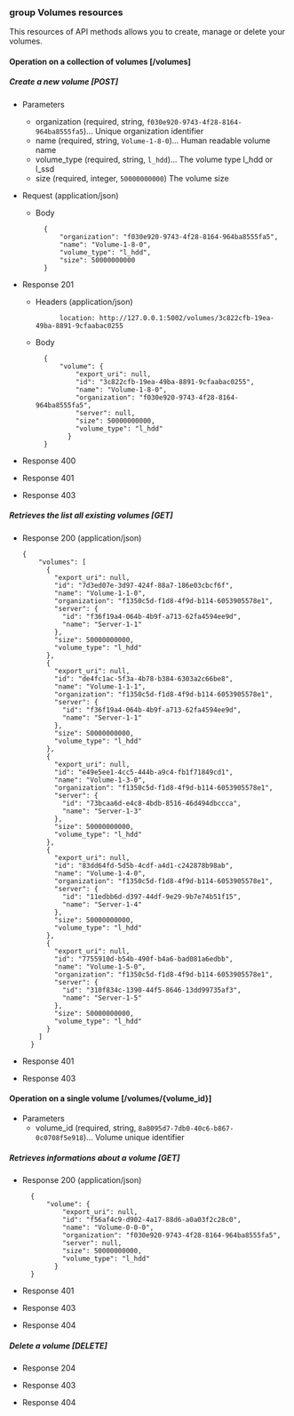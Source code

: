 ### group Volumes resources

This resources of API methods allows you to create, manage or delete your volumes.

#### Operation on a collection of volumes [/volumes]

##### Create a new volume [POST]

+ Parameters
    + organization (required, string, `f030e920-9743-4f28-8164-964ba8555fa5`)... Unique organization identifier
    + name (required, string, `Volume-1-8-0`)... Human readable volume name
    + volume_type (required, string, `l_hdd`)... The volume type l_hdd or l_ssd
    + size (required, integer, `50000000000`) The volume size

+ Request (application/json)

    + Body

            {
                "organization": "f030e920-9743-4f28-8164-964ba8555fa5",
                "name": "Volume-1-8-0",
                "volume_type": "l_hdd",
                "size": 50000000000
            }

+ Response 201
 
    + Headers (application/json)
                
                location: http://127.0.0.1:5002/volumes/3c822cfb-19ea-49ba-8891-9cfaabac0255

    + Body
          
            {
                "volume": {
                    "export_uri": null,
                    "id": "3c822cfb-19ea-49ba-8891-9cfaabac0255",
                    "name": "Volume-1-8-0",
                    "organization": "f030e920-9743-4f28-8164-964ba8555fa5",
                    "server": null,
                    "size": 50000000000,
                    "volume_type": "l_hdd"
                  }
            }

+ Response 400

+ Response 401

+ Response 403

##### Retrieves the list all existing volumes [GET]

+ Response 200 (application/json)

      {
          "volumes": [
            {
              "export_uri": null,
              "id": "7d3ed07e-3d97-424f-88a7-186e03cbcf6f",
              "name": "Volume-1-1-0",
              "organization": "f1350c5d-f1d8-4f9d-b114-6053905578e1",
              "server": {
                "id": "f36f19a4-064b-4b9f-a713-62fa4594ee9d",
                "name": "Server-1-1"
              },
              "size": 50000000000,
              "volume_type": "l_hdd"
            },
            {
              "export_uri": null,
              "id": "de4fc1ac-5f3a-4b78-b384-6303a2c66be8",
              "name": "Volume-1-1-1",
              "organization": "f1350c5d-f1d8-4f9d-b114-6053905578e1",
              "server": {
                "id": "f36f19a4-064b-4b9f-a713-62fa4594ee9d",
                "name": "Server-1-1"
              },
              "size": 50000000000,
              "volume_type": "l_hdd"
            },
            {
              "export_uri": null,
              "id": "e49e5ee1-4cc5-444b-a9c4-fb1f71849cd1",
              "name": "Volume-1-3-0",
              "organization": "f1350c5d-f1d8-4f9d-b114-6053905578e1",
              "server": {
                "id": "73bcaa6d-e4c8-4bdb-8516-46d494dbccca",
                "name": "Server-1-3"
              },
              "size": 50000000000,
              "volume_type": "l_hdd"
            },
            {
              "export_uri": null,
              "id": "83dd64fd-5d5b-4cdf-a4d1-c242878b98ab",
              "name": "Volume-1-4-0",
              "organization": "f1350c5d-f1d8-4f9d-b114-6053905578e1",
              "server": {
                "id": "11edbb6d-d397-44df-9e29-9b7e74b51f15",
                "name": "Server-1-4"
              },
              "size": 50000000000,
              "volume_type": "l_hdd"
            },
            {
              "export_uri": null,
              "id": "7755910d-b54b-490f-b4a6-bad081a6edbb",
              "name": "Volume-1-5-0",
              "organization": "f1350c5d-f1d8-4f9d-b114-6053905578e1",
              "server": {
                "id": "310f834c-1390-44f5-8646-13dd99735af3",
                "name": "Server-1-5"
              },
              "size": 50000000000,
              "volume_type": "l_hdd"
            }
          ]
        }

+ Response 401

+ Response 403

#### Operation on a single volume [/volumes/{volume_id}]

+ Parameters
    + volume_id (required, string, `8a8095d7-7db0-40c6-b867-0c0708f5e918`)... Volume unique identifier

##### Retrieves informations about a volume [GET]

+ Response 200 (application/json)

        {
            "volume": {
                "export_uri": null,
                "id": "f56af4c9-d902-4a17-88d6-a0a03f2c28c0",
                "name": "Volume-0-0-0",
                "organization": "f030e920-9743-4f28-8164-964ba8555fa5",
                "server": null,
                "size": 50000000000,
                "volume_type": "l_hdd"
              }
        }

+ Response 401

+ Response 403

+ Response 404

##### Delete a volume [DELETE]

+ Response 204

+ Response 403

+ Response 404



